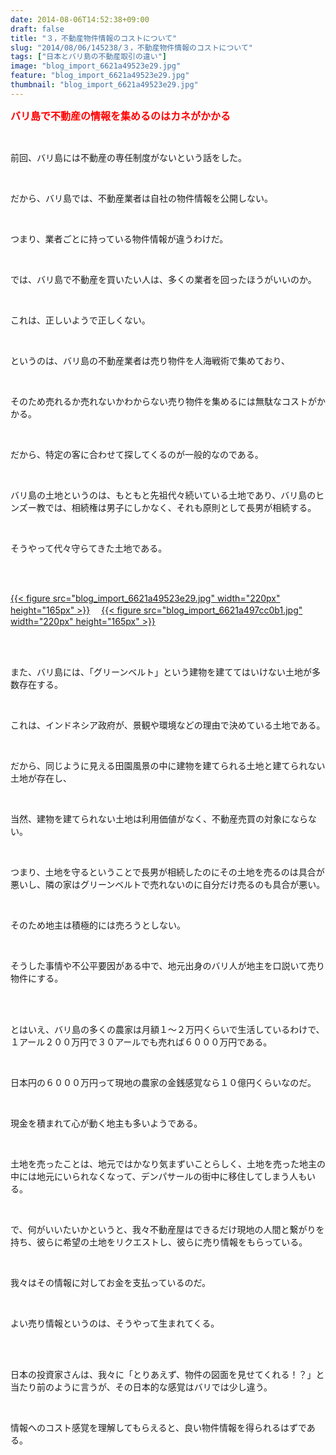 ```yaml
---
date: 2014-08-06T14:52:38+09:00
draft: false
title: "３，不動産物件情報のコストについて"
slug: "2014/08/06/145238/３，不動産物件情報のコストについて"
tags: ["日本とバリ島の不動産取引の違い"]
image: "blog_import_6621a49523e29.jpg"
feature: "blog_import_6621a49523e29.jpg"
thumbnail: "blog_import_6621a49523e29.jpg"
---
```

<p><font color="#ff0000" size="3"><strong>バリ島で不動産の情報を集めるのはカネがかかる</strong></font></p><br/><p>前回、バリ島には不動産の専任制度がないという話をした。</p><br/><p>だから、バリ島では、不動産業者は自社の物件情報を公開しない。</p><br/><p>つまり、業者ごとに持っている物件情報が違うわけだ。</p><br/><p>では、バリ島で不動産を買いたい人は、多くの業者を回ったほうがいいのか。</p><br/><p>これは、正しいようで正しくない。</p><br/><p>というのは、バリ島の不動産業者は売り物件を人海戦術で集めており、</p><br/><p>そのため売れるか売れないかわからない売り物件を集めるには無駄なコストがかかる。</p><br/><p>だから、特定の客に合わせて探してくるのが一般的なのである。</p><br/><p>バリ島の土地というのは、もともと先祖代々続いている土地であり、バリ島のヒンズー教では、相続権は男子にしかなく、それも原則として長男が相続する。</p><br/><p>そうやって代々守らてきた土地である。</p><br/><p><br/><a href="blog_import_6621a4969005b.jpg">{{< figure src="blog_import_6621a49523e29.jpg" width="220px" height="165px" >}}</a> 　<a href="blog_import_6621a49912ce9.jpg">{{< figure src="blog_import_6621a497cc0b1.jpg" width="220px" height="165px" >}}</a> <br/></p><br/><br/><p>また、バリ島には、「グリーンベルト」という建物を建ててはいけない土地が多数存在する。</p><br/><p>これは、インドネシア政府が、景観や環境などの理由で決めている土地である。</p><br/><p>だから、同じように見える田園風景の中に建物を建てられる土地と建てられない土地が存在し、</p><br/><p>当然、建物を建てられない土地は利用価値がなく、不動産売買の対象にならない。</p><br/><p>つまり、土地を守るということで長男が相続したのにその土地を売るのは具合が悪いし、隣の家はグリーンベルトで売れないのに自分だけ売るのも具合が悪い。</p><br/><p>そのため地主は積極的には売ろうとしない。</p><br/><p>そうした事情や不公平要因がある中で、地元出身のバリ人が地主を口説いて売り物件にする。</p><br/><br/><p>とはいえ、バリ島の多くの農家は月額１～２万円くらいで生活しているわけで、１アール２００万円で３０アールでも売れば６０００万円である。</p><br/><p>日本円の６０００万円って現地の農家の金銭感覚なら１０億円くらいなのだ。</p><br/><p>現金を積まれて心が動く地主も多いようである。</p><br/><p>土地を売ったことは、地元ではかなり気まずいことらしく、土地を売った地主の中には地元にいられなくなって、デンパサールの街中に移住してしまう人もいる。</p><br/><p>で、何がいいたいかというと、我々不動産屋はできるだけ現地の人間と繋がりを持ち、彼らに希望の土地をリクエストし、彼らに売り情報をもらっている。</p><br/><p>我々はその情報に対してお金を支払っているのだ。</p><br/><p>よい売り情報というのは、そうやって生まれてくる。</p><br/><br/><p>日本の投資家さんは、我々に「とりあえず、物件の図面を見せてくれる！？」と当たり前のように言うが、その日本的な感覚はバリでは少し違う。</p><br/><p>情報へのコスト感覚を理解してもらえると、良い物件情報を得られるはずである。</p><br/><br/><br/><br/><br/><br/><br/><br/><br/><br/><br/>

